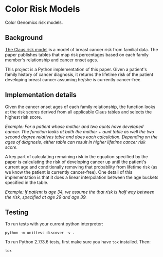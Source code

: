 # Color Risk Models

Color Genomics risk models.

## Background

[The Claus risk model](https://www.ncbi.nlm.nih.gov/pubmed/8299086) is a model
of breast cancer risk from familial data. The paper publishes tables that map risk
percentages based on each family member's relationship and cancer onset ages.

This project is a Python implementation of this paper. Given a patient's family
history of cancer diagnosis, it returns the lifetime risk of the patient
developing breast cancer assuming he/she is currently cancer-free.

## Implementation details

Given the cancer onset ages of each family relationship, the function
looks at the risk scores derived from all applicable Claus tables
and selects the highest risk score.

_Example: For a patient whose mother and two aunts have developed cancer._
_The function looks at both the mother + aunt table as well the two second degree_
_relatives table and does each calculation. Depending on the ages of diagnosis,_
_either table can result in higher lifetime cancer risk score._

A key part of calculating remaining risk in the equation specified by the paper
is calculating the risk of developing cancer up until the patient's current
age and conditionally removing that probability from lifetime risk
(as we know the patient is currently cancer-free).
One detail of this implementation is that it does a linear
interpolation between the age buckets specified in the table.

_Example: If patient is age 34, we assume the that risk is half way between the risk,_
_specified at age 29 and age 39._

## Testing

To run tests with your current python interpreter:

```
python -m unittest discover -v .
```

To run Python 2.7/3.6 tests, first make sure you have `tox` installed. Then:

```
tox
```
